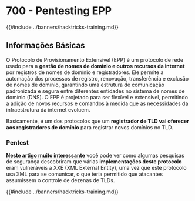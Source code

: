 # 700 - Pentesting EPP

{{#include ../banners/hacktricks-training.md}}

## Informações Básicas

O Protocolo de Provisionamento Extensível (EPP) é um protocolo de rede usado para a **gestão de nomes de domínio e outros recursos da internet** por registros de nomes de domínio e registradores. Ele permite a automação dos processos de registro, renovação, transferência e exclusão de nomes de domínio, garantindo uma estrutura de comunicação padronizada e segura entre diferentes entidades no sistema de nomes de domínio (DNS). O EPP é projetado para ser flexível e extensível, permitindo a adição de novos recursos e comandos à medida que as necessidades da infraestrutura da internet evoluem.

Basicamente, é um dos protocolos que um **registrador de TLD vai oferecer aos registradores de domínio** para registrar novos domínios no TLD.

### Pentest

[**Neste artigo muito interessante**](https://hackcompute.com/hacking-epp-servers/) você pode ver como algumas pesquisas de segurança descobriram que várias **implementações deste protocolo** eram vulneráveis a XXE (XML External Entity), uma vez que este protocolo usa XML para se comunicar, o que teria permitido que atacantes assumissem o controle de dezenas de TLDs.

{{#include ../banners/hacktricks-training.md}}
